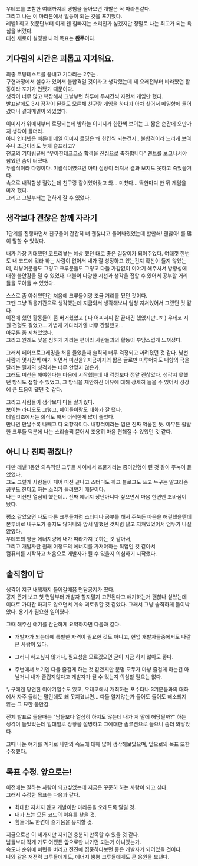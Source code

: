 우테코를 포함한 여태까지의 경험을 돌아보면 개발은 꼭 마라톤같다.  
그리고 나는 이 마라톤에서 일등이 되는 것을 포기했다.  
레벨1 회고 첫문단부터 이게 왠 힘빠지는 소리인가 싶겠지만 정말로 나는 최고가 되는 욕심을 버렸다.  
대신 새로이 설정한 나의 목표는 **완주**이다.  

## 기다림의 시간은 괴롭고 지겨워요.
최종 코딩테스트를 끝내고 기다리는 2주는 .  
구현과정에서 실수가 있어서 불합격일 것이라고 생각했는데 꽤 오래전부터 바라봤던 활동이라 포기가 안됐기 때문이다.  
생각이 너무 많고 복잡해서 그날부턴 하루에 두시간씩 자면서 게임만 했다.  
발표날에도 3시 정각이 된줄도 모른채 친구랑 게임을 하다가 아차 싶어서 메일함에 들어갔더니 결과메일이 와있었다.  

이미지가 위에서부터 로딩되는데 밤하늘 이미지가 한칸씩 보이는 그 짧은 순간에 오만가지 생각이 들더라.  
아니 인터넷은 빠른데 메일 이미지 로딩은 왜 한칸씩 되는건지.. 불합격이라 느리게 보여주나 조금이라도 늦게 슬프라고?  
천고의 기다림끝에 “우아한테크코스 합격을 진심으로 축하합니다” 멘트를 보고나서야 참았던 숨이 터졌다.  
두괄식이라 다행이다. 미괄식이였으면 아마 심장이 터져서 결과 보지도 못하고 죽었을거다.  
속으로 내적함성 질렀는데 친구랑 같이있어갖고 와… 미쳤다… 딱한마디 한 뒤 게임을 마저 했다.  
그리고 그날부터는 편하게 잘 수 있었다.  

## 생각보다 괜찮은 함께 자라기
1단계를 진행하면서 친구들이 간간히 너 괜찮냐고 물어봐줬었는데 할만해! 괜찮아! 를 많이 말할 수 있었다.  

내가 가장 기대했던 코드리뷰는 예상 했던 대로 좋은 길잡이가 되어주었다.
여태껏 한번도 내 코드에 뭐라 하는 사람이 없어서 내가 잘 성장하고 있는건지 확신이 들지 않았는데,
리뷰어분들도 그렇고 크루분들도 그렇고 다들 가감없이 이야기 해주셔서 방향성에 대한 불안감을 덜 수 있었다.
더불어 다양한 시선과 생각을 접할 수 있어서 공부할 거리들을 모아둘 수 있었다.

스스로 좀 아쉬웠던건 처음에 크루들이랑 조금 거리를 뒀던 것이다.  
그땐 그냥 적응기간으로 생각했는데 지금와서 생각해보니 엄청 지쳐있어서 그랬던 것 같다.  
이전에 했던 활동들이 좀 버거웠었고 ( 다 어찌저찌 잘 끝내긴 했었지만..ㅎ ) 
우테코 지원 전형도 길었고… 가볍게 기다리기엔 너무 간절했고…  
아무튼 좀 지쳐있었다.   
그리고 원래도 낯을 심하게 가리는 편이라 사람들과의 활동이 부담스럽게 느껴졌다.  

그래서 페어프로그래밍을 처음 들었을때 솔직히 너무 걱정되고 꺼려졌던 것 같다.
낯선 사람과 몇시간씩 얘기 하면서 미션을? 지금까지의 짧은 글로만 미루어봐도 내향의 극을 달리는 필자의 성격과는 너무 안맞지 않은가.    
그래도 미션은 해야한다는 마음에 시작했는데 내 걱정보다 정말 괜찮았다. 
생각지 못했던 방식도 접할 수 있었고, 그 방식을 제안하신 이유에 대해 상세히 들을 수 있어서 성장에 큰 도움이 됐던 것 같다.  

그리고 사람들이 생각보다 다들 살가웠다.  
보이는 라디오도 그렇고, 페어들이랑도 대화가 잘 됐다.  
데일리조에서는 회식도 해서 어색한게 많이 줄었다.  
만나면 만날수록 나빼고 다 외향적이다. 내향적이라는 밈은 진짜 억울한 듯. 
아무튼 활발한 크루들 덕분에 나는 스리슬쩍 묻어서 조용히 마음 편해질 수 있었던 것 같다.  

## 아니 나 진짜 괜찮나?  
다만 레벨 1동안 의욕적인 크루들 사이에서 흐물거리는 종이인형이 된 것 같아 주눅이 들었었다.  
그도 그럴게 사람들이 페어 미션 끝나고 스터디도 하고 블로그도 쓰고 누구는 알고리즘 공부도 한다고 하는 소리가 들려왔기 때문이다.  
나는 미션만 열심히 했는데… 진짜 에너지 장난아니다 싶으면서 마음 한켠엔 조바심이 났다.  

평소 같았으면 나도 다른 크루들처럼 스터디나 공부를 해서 주눅든 마음을 해결했을텐데  
본투비로 내구도가 좋지도 않거니와 앞서 말했던 것처럼 낡고 지쳐있었어서 엄두가 나질 않았다.  
우테코의 평균 에너지량에 내가 따라가지 못하는 것 같아서,   
그리고 개발자란 원래 이정도의 에너지를 가져야하는 직업인 것 같아서   
컴퓨터를 시작하고 처음으로 개발자가 될 수 있을지 의심하기 시작했다.  

## 솔직함이 답  
생각이 지구 내핵까지 들어갈때쯤 면담공지가 떴다.  
공지 뜬거 보고 첫 면담부터 개발자 할지말지 고민된다고 얘기하는거 괜찮나 싶었는데 이대로 가다간 하지도 않으면서 계속 괴로워할 것 같았다. 
그래서 그냥 솔직하게 들이박았다. 용기가 필요한 일이였다.  

그때 해주신 얘기를 간단하게 요약하자면 다음과 같다.

- 개발자가 되는데에 특별한 자격이 필요한 것도 아니고, 현업 개발자들중에서도 나같은 사람이 있다.

- 그러니 하고싶지 않거나, 필요성을 모르겠으면 굳이 지금 하지 않아도 좋다.

- 주변에서 보기엔 다들 즐겁게 하는 것 같겠지만 분명 모두가 마냥 즐겁게 하는건 아닐거니 내가 즐겁지않다고 개발자가 될 수 있는지 의심할 필요는 없다.

누구에겐 당연한 이야기일수도 있고, 우테코에서 개최하는 포수타나 3기분들과의 대화에서 자주 들리는 말인데도 왜 못지켰냐면... 다들 알지않는가 들어도 들어도 해소되지 않는 그 묘한 불안감.  

전체 발표로 들을때는 "남들보다 열심히 하지도 않는데 내가 저 말에 해당될까?" 하는 생각이 들었었는데 일대일로 상황을 설명하고 그에대한 솔루션으로 들으니 좀더 와닿았다.  

그때 나눈 얘기를 계기로 나만의 속도에 대해 많이 생각해보았으며, 앞으로의 목표 또한 수정했다.  

## 목표 수정. 앞으로는!  
이전에는 잘하는 사람이 되고싶었는데 지금은 꾸준히 하는 사람이 되고 싶다.  
그래서 수정한 목표는 다음과 같다.   
- 최대한 지치지 않고 개발이란 마라톤을 오래도록 달릴 것.  
- 내가 쓰는 모든 코드의 이유를 찾을 것.  
- 힘들어도 한켠에 즐거움을 유지할 것.   

지금으로선 이 세가지만 지키면 충분히 만족할 수 있을 것 같다.  
남들보다 작게 가도 어쨌든 앞으로만 나가면 되는거 아니겠는가.   
속도나 순위에 미련을 버리고 전진에 집중하다보면 좋은 개발자가 되어있을 것이다.  
나와 같은 저전력 크루들에게도, 에너지 뿜뿜 크루들에게도 큰 응원을 보낸다.  
